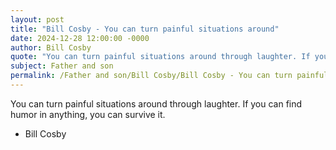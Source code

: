 ```yaml
---
layout: post
title: "Bill Cosby - You can turn painful situations around"
date: 2024-12-28 12:00:00 -0000
author: Bill Cosby
quote: "You can turn painful situations around through laughter. If you can find humor in anything, you can survive it."
subject: Father and son
permalink: /Father and son/Bill Cosby/Bill Cosby - You can turn painful situations around
---
```


You can turn painful situations around through laughter. If you can find humor in anything, you can survive it.

- Bill Cosby

